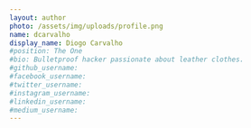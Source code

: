 ```yaml
---
layout: author
photo: /assets/img/uploads/profile.png
name: dcarvalho
display_name: Diogo Carvalho
#position: The One
#bio: Bulletproof hacker passionate about leather clothes.
#github_username: 
#facebook_username: 
#twitter_username: 
#instagram_username: 
#linkedin_username: 
#medium_username: 
---
```

